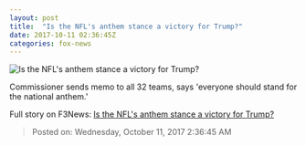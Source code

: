```yaml
---
layout: post
title:  "Is the NFL's anthem stance a victory for Trump?"
date: 2017-10-11 02:36:45Z
categories: fox-news
---
```


![Is the NFL's anthem stance a victory for Trump?](http://a57.foxnews.com/media2.foxnews.com/BrightCove/694940094001/2017/10/11/640/360/694940094001_5605055978001_5605019931001-vs.jpg)

Commissioner sends memo to all 32 teams, says 'everyone should stand for the national anthem.'


Full story on F3News: [Is the NFL's anthem stance a victory for Trump?](http://www.f3nws.com/n/RhhURB)

> Posted on: Wednesday, October 11, 2017 2:36:45 AM

